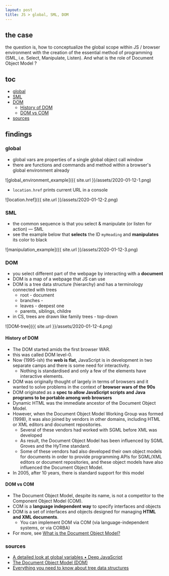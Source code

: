 ```yaml
---
layout: post
title: JS > global, SML, DOM 
---
```

## the case
the question is, how to conceptualize the global scope within JS / browser environment with the creation of the essential method of programming (SML, i.e. Select, Manipulate, Listen). And what is the role of Document Object Model ? 

## toc
<!-- TOC -->

- [global](#global)
- [SML](#sml)
- [DOM](#dom)
    - [History of DOM](#history-of-dom)
    - [DOM vs COM](#dom-vs-com)
- [sources](#sources)

<!-- /TOC -->

## findings
### global
* global vars are properties of a single global object call window
* there are functions and commands and method within a browser's global environment already

![global_environment_example]({{ site.url }}/assets/2020-01-12-1.png)

* `location.href` prints current URL in a console

![location.href]({{ site.url }}/assets/2020-01-12-2.png)


### SML 
* the common sequence is that you select & manipulate (or listen for action) — SML
* see the example below that **selects** the ID `myHeading` and **manipulates** its color to black

![manipulation_example]({{ site.url }}/assets/2020-01-12-3.png)

### DOM
* you select different part of the webpage by interacting with a **document**
* DOM is a map of a webpage that JS can use
* DOM is a tree data structure (hierarchy) and has a terminology connected with trees
    * root - document
    * branches - <body> <head>
    * leaves - deepest one
    * parents, siblings, childre
* in CS, trees are drawn like family trees - top-down

![DOM-tree]({{ site.url }}/assets/2020-01-12-4.png)

#### History of DOM
* The DOM started amids the first browser WAR. 
* this was called DOM level-0. 
* Now (1995-ish) the **web is flat**, JavaScript is in development in two separate camps and there is some need for interactivity. 
    * Nothing is standardised and only a few of the elements have interactive elements. 
* DOM was originally thought of largely in terms of browsers and it wanted to solve problems in the context of **browser wars of the 90s**
* DOM originated as a **spec to allow JavaScript scripts and Java programs to be portable among web browsers**
* Dynamic HTML was the immediate ancestor of the Document Object Model. 
* However, when the Document Object Model Working Group was formed (1998), it was also joined by vendors in other domains, including HTML or XML editors and document repositories. 
    * Several of these vendors had worked with SGML before XML was developed
    * As result, the Document Object Model has been influenced by SGML Groves and the HyTime standard. 
    * Some of these vendors had also developed their own object models for documents in order to provide programming APIs for SGML/XML editors or document repositories, and these object models have also influenced the Document Object Model.
* In 2005, after 10 years, there is standard support for this model

#### DOM vs COM
* The Document Object Model, despite its name, is not a competitor to the Component Object Model (COM). 
* COM is a **language independent way** to specify interfaces and objects
* DOM is a set of interfaces and objects designed for managing **HTML and XML documents**. 
    * You can implement DOM via COM (via language-independent systems, or via CORBA)
* For more, see [What is the Document Object Model?](https://www.w3.org/TR/WD-DOM/introduction.html)
 
### sources
* [A detailed look at global variables • Deep JavaScript](https://exploringjs.com/deep-js/ch_global-scope.html)
* [The Document Object Model (DOM)](https://flaviocopes.com/dom/)
* [Everything you need to know about tree data structures](https://www.freecodecamp.org/news/all-you-need-to-know-about-tree-data-structures-bceacb85490c/) 